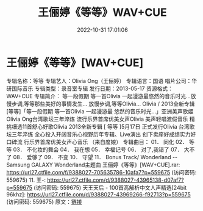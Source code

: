 ﻿---
title: 王俪婷《等等》WAV+CUE
date: 2022-10-31 17:01:06
categories: WAV车载音乐、镜像
tags: 华语中文
---
# 王俪婷《等等》[WAV+CUE]

专辑名称：等等
专辑艺人：Olivia Ong（王俪婷）
专辑语言：国语
唱片公司：华研国际音乐
专辑类型：录音室专辑
发行日期：2013-05-17
资源格式：WAV+CUE
专辑简介：
等一段假期 等一首Olivia 一起漫游最悠然的音乐时光…放慢步调,等等那些美好的事情发生…
放慢步调,等等Olivia… Olivia / 2013全新专辑[等等]「等一段假期 等一首Olivia 一起漫游最
悠然的音乐时光…」亚洲美声歌姬 Olivia Ong台湾歌坛三年淬炼 流行乐界首席优美女声Olivia
美声轻唱渡假音乐 精挑细选11首舒心好歌Olivia 2013全新专辑 [ 等等 ]5月17日 正式发行Olivia
台湾歌坛三年淬练 全心投入开阔音乐心视野历年专辑、Live演出 创下卖座好成绩实力好口碑流
行乐界首席优美女声心音乐 （来自度娘）
专辑曲目：
01． 同化
02． 等等
03． 不化妆的舞会
04． 我在想
05． 幸福记号
06． 对了,我错了
07． 大不了
08． 爱够了
09． 不变
10． 守望
11． Bonus Track/ Wonderland --Samsung GALAXY
Wonderland主题曲
王俪婷《等等》[WAV+CUE].rar: https://url27.ctfile.com/f/9388027-705635786-10afa7?p=559675
(访问密码: 559675)
11. 王-: https://url27.ctfile.com/d/9388027-43965138-d07af7?p=559675
(访问密码: 559675)
天王天后 - 100首高解析中文人声精选[24bit 96khz]: https://url27.ctfile.com/d/9388027-43969266-f92713?p=559675
(访问密码: 559675)
原文：[链接](https://blog.sina.com.cn/s/blog_1647c7e760103103s.html)